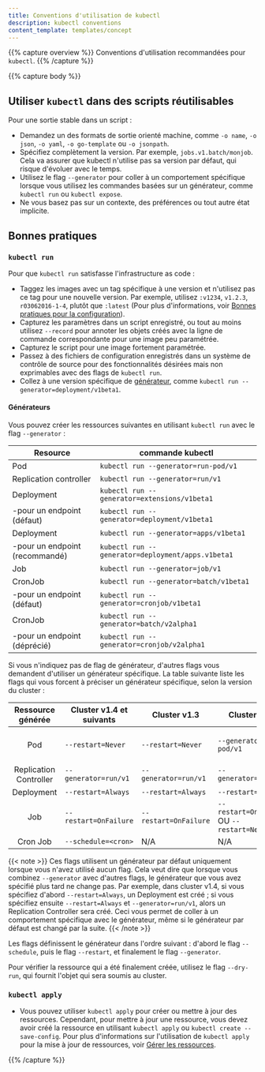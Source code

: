 ```yaml
---
title: Conventions d'utilisation de kubectl
description: kubectl conventions
content_template: templates/concept
---
```


{{% capture overview %}}
Conventions d'utilisation recommandées pour `kubectl`.
{{% /capture %}}

{{% capture body %}}

## Utiliser `kubectl` dans des scripts réutilisables

Pour une sortie stable dans un script :

* Demandez un des formats de sortie orienté machine, comme `-o name`, `-o json`, `-o yaml`, `-o go-template` ou `-o jsonpath`.
* Spécifiez complètement la version. Par exemple, `jobs.v1.batch/monjob`. Cela va assurer que kubectl n'utilise pas sa version par défaut, qui risque d'évoluer avec le temps.
* Utilisez le flag `--generator` pour coller à un comportement spécifique lorsque vous utilisez les commandes basées sur un générateur, comme `kubectl run` ou `kubectl expose`.
* Ne vous basez pas sur un contexte, des préférences ou tout autre état implicite.

## Bonnes pratiques

### `kubectl run`

Pour que `kubectl run` satisfasse l'infrastructure as code :

* Taggez les images avec un tag spécifique à une version et n'utilisez pas ce tag pour une nouvelle version. Par exemple, utilisez `:v1234`, `v1.2.3`, `r03062016-1-4`, plutôt que `:latest` (Pour plus d'informations, voir [Bonnes pratiques pour la configuration](/docs/concepts/configuration/overview/#container-images)).
* Capturez les paramètres dans un script enregistré, ou tout au moins utilisez `--record` pour annoter les objets créés avec la ligne de commande correspondante pour une image peu paramétrée.
* Capturez le script pour une image fortement paramétrée.
* Passez à des fichiers de configuration enregistrés dans un système de contrôle de source pour des fonctionnalités désirées mais non exprimables avec des flags de `kubectl run`.
* Collez à une version spécifique de [générateur](#generators), comme `kubectl run --generator=deployment/v1beta1`.

#### Générateurs

Vous pouvez créer les ressources suivantes en utilisant `kubectl run` avec le flag `--generator` :

| Resource                        | commande kubectl                                   |
|---------------------------------|---------------------------------------------------|
| Pod                             | `kubectl run --generator=run-pod/v1`              |
| Replication controller          | `kubectl run --generator=run/v1`                  |
| Deployment                      | `kubectl run --generator=extensions/v1beta1`      |
|  -pour un endpoint (défaut)     | `kubectl run --generator=deployment/v1beta1`      |
| Deployment                      | `kubectl run --generator=apps/v1beta1`            |
|  -pour un endpoint (recommandé) | `kubectl run --generator=deployment/apps.v1beta1` |
| Job                             | `kubectl run --generator=job/v1`                  |
| CronJob                         | `kubectl run --generator=batch/v1beta1`           |
|  -pour un endpoint (défaut)     | `kubectl run --generator=cronjob/v1beta1`         |
| CronJob                         | `kubectl run --generator=batch/v2alpha1`          |
|  -pour un endpoint (déprécié)   | `kubectl run --generator=cronjob/v2alpha1`        |

Si vous n'indiquez pas de flag de générateur, d'autres flags vous demandent d'utiliser un générateur spécifique. La table suivante liste les flags qui vous forcent à préciser un générateur spécifique, selon la version du cluster :

|   Ressource générée    | Cluster v1.4 et suivants | Cluster v1.3          | Cluster v1.2                               | Cluster v1.1 et précédents                 |
|:----------------------:|--------------------------|-----------------------|--------------------------------------------|--------------------------------------------|
| Pod                    | `--restart=Never`        | `--restart=Never`     | `--generator=run-pod/v1`                   | `--restart=OnFailure` OU `--restart=Never` |
| Replication Controller | `--generator=run/v1`     | `--generator=run/v1`  | `--generator=run/v1`                       | `--restart=Always`                         |
| Deployment             | `--restart=Always`       | `--restart=Always`    | `--restart=Always`                         | N/A                                        |
| Job                    | `--restart=OnFailure`    | `--restart=OnFailure` | `--restart=OnFailure` OU `--restart=Never` | N/A                                        |
| Cron Job               | `--schedule=<cron>`      | N/A                   | N/A                                        | N/A                                        |

{{< note >}}
Ces flags utilisent un générateur par défaut uniquement lorsque vous n'avez utilisé aucun flag.
Cela veut dire que lorsque vous combinez `--generator` avec d'autres flags, le générateur que vous avez spécifié plus tard ne change pas. Par exemple, dans cluster v1.4, si vous spécifiez d'abord `--restart=Always`, un Deployment est créé ; si vous spécifiez ensuite `--restart=Always` et `--generator=run/v1`, alors un Replication Controller sera créé.
Ceci vous permet de coller à un comportement spécifique avec le générateur, même si le générateur par défaut est changé par la suite.
{{< /note >}}

Les flags définissent le générateur dans l'ordre suivant : d'abord le flag `--schedule`, puis le flag `--restart`, et finalement le flag `--generator`.

Pour vérifier la ressource qui a été finalement créée, utilisez le flag `--dry-run`, qui fournit l'objet qui sera soumis au cluster.

### `kubectl apply`

* Vous pouvez utiliser `kubectl apply` pour créer ou mettre à jour des ressources. Cependant, pour mettre à jour une ressource, vous devez avoir créé la ressource en utilisant `kubectl apply` ou `kubectl create --save-config`. Pour plus d'informations sur l'utilisation de `kubectl apply` pour la mise à jour de ressources, voir [Gérer les ressources](/docs/concepts/cluster-administration/manage-deployment/#kubectl-apply).

{{% /capture %}}